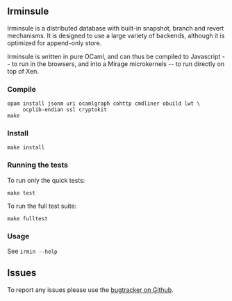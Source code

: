 ## Irminsule

Irminsule is a distributed database with built-in snapshot, branch and
revert mechanisms. It is designed to use a large variety of backends,
although it is optimized for append-only store.

Irminsule is written in pure OCaml, and can thus be compiled to Javascript
-- to run in the browsers, and into a Mirage microkernels -- to run directly
on top of Xen.

### Compile

```
opam install jsonm uri ocamlgraph cohttp cmdliner obuild lwt \
     ocplib-endian ssl cryptokit
make
```

### Install

```
make install
```

### Running the tests

To run only the quick tests:
```
make test
```

To run the full test suite:
```
make fulltest
```

### Usage

See `irmin --help`

## Issues

To report any issues please use the [bugtracker on Github](https://github.com/samoht/issues).
